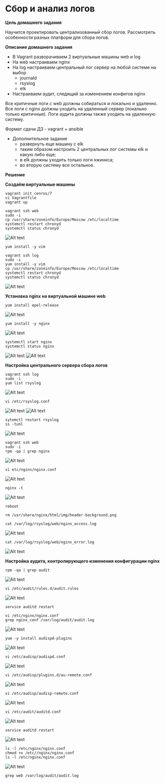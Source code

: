 # Сбор и анализ логов

**Цель домашнего задания**

Научится проектировать централизованный сбор логов. Рассмотреть особенности разных платформ для сбора логов.

**Описание домашнего задания**

* В Vagrant разворачиваем 2 виртуальные машины web и log
* На web настраиваем nginx
* На log настраиваем центральный лог сервер на любой системе на выбор
    * journald
    * rsyslog
    * elk
* Настраиваем аудит, следящий за изменением конфигов nginx 

Все критичные логи с web должны собираться и локально и удаленно.
Все логи с nginx должны уходить на удаленный сервер (локально только критичные).
Логи аудита должны также уходить на удаленную систему.

Формат сдачи ДЗ - vagrant + ansible

* Дополнительное задание
    * развернуть еще машину с elk
    * таким образом настроить 2 центральных лог системы elk и какую либо еще;
    * в elk должны уходить только логи нжинкса;
    * во вторую систему все остальное.

**Решение**

**Создаём виртуальные машины**

```
vagrant init cenros/7
vi Vagrantfile
vagrant up
```

```
vagrant ssh web
sudo -i
cp /usr/share/zoneinfo/Europe/Moscow /etc/localtime
systemctl restart chronyd
systemctl status chronyd
```
![Alt text](image.png)

```
yum install -y vim
```

```
vagrant ssh log
sudo -i
yum install -y vim
cp /usr/share/zoneinfo/Europe/Moscow /etc/localtime
systemctl restart chronyd
systemctl status chronyd
```
![Alt text](image-1.png)

**Установка nginx на виртуальной машине web**

```
yum install epel-release 
```
![Alt text](image-2.png)

```
yum install -y nginx
```
![Alt text](image-3.png)

```
systemctl start nginx
systemctl status nginx
```
![Alt text](image-4.png)
![Alt text](image-5.png)

**Настройка центрального сервера сбора логов**

```
vagrant ssh log
sudo -i
yum list rsyslog
```
![Alt text](image-6.png)

```
vi /etc/rsyslog.conf
```
![Alt text](image-7.png)
![Alt text](image-8.png)

```
sytemctl restart rsyslog
ss -tunl
```
![Alt text](image-9.png)

```
vagrant ssh web
sudo -i
rpm -qa | grep nginx
```
![Alt text](image-10.png)

```
vi etc/nginx/nginx.conf
```
![Alt text](image-12.png)

```
nginx -t
```
![Alt text](image-13.png)

```
reboot
```

```
rm /usr/share/nginx/html/img/header-background.png
```

```
cat /var/log/rsyslog/web/nginx_access.log
```
![Alt text](image-14.png)

```
cat /var/log/rsyslog/web/nginx_error.log 
```
![Alt text](image-15.png)

**Настройка аудита, контролирующего изменения конфигурации nginx**

```
rpm -qa | grep audit
```
![Alt text](image-16.png)

```
vi /etc/audit/rules.d/audit.rules
```
![Alt text](image-17.png)

```
service auditd restart
```

```
vi /etc/nginx/nginx.conf
grep nginx_conf /var/log/audit/audit.log
```
![Alt text](image-18.png)

```
yum -y install audispd-plugins
```
![Alt text](image-19.png)

```
vi /etc/audisp/audispd.conf
```
![Alt text](image-22.png)

```
vi /etc/audisp/plugins.d/au-remote.conf
```
![Alt text](image-20.png)

```
vi /etc/audisp/audisp-remote.conf
```
![Alt text](image-21.png)

```
vi /etc/audit/auditd.conf
```
![Alt text](image-25.png)

```
service auditd restart
```
![Alt text](image-23.png)

```
ls -l /etc/nginx/nginx.conf
chmod +x /etc//nginx/nginx.conf
ls -l /etc/nginx/nginx.conf
```
![Alt text](image-24.png)

```
grep web /var/log/audit/audit.log
```
















